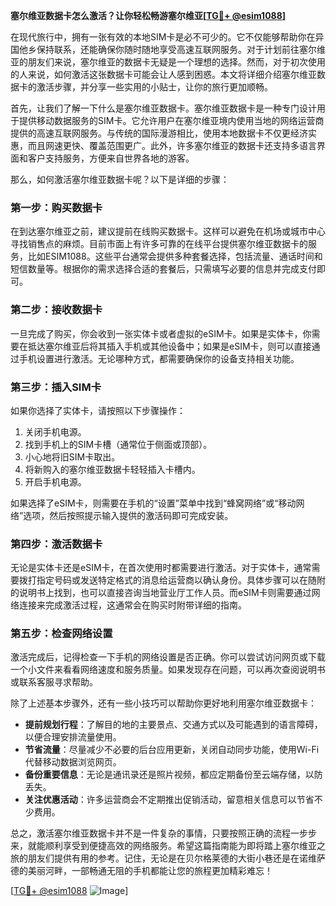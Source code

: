 **塞尔维亚数据卡怎么激活？让你轻松畅游塞尔维亚[[TG💪+ @esim1088](https://t.me/s/esim1088)]**

在现代旅行中，拥有一张有效的本地SIM卡是必不可少的。它不仅能够帮助你在异国他乡保持联系，还能确保你随时随地享受高速互联网服务。对于计划前往塞尔维亚的朋友们来说，塞尔维亚的数据卡无疑是一个理想的选择。然而，对于初次使用的人来说，如何激活这张数据卡可能会让人感到困惑。本文将详细介绍塞尔维亚数据卡的激活步骤，并分享一些实用的小贴士，让你的旅行更加顺畅。

首先，让我们了解一下什么是塞尔维亚数据卡。塞尔维亚数据卡是一种专门设计用于提供移动数据服务的SIM卡。它允许用户在塞尔维亚境内使用当地的网络运营商提供的高速互联网服务。与传统的国际漫游相比，使用本地数据卡不仅更经济实惠，而且网速更快、覆盖范围更广。此外，许多塞尔维亚的数据卡还支持多语言界面和客户支持服务，方便来自世界各地的游客。

那么，如何激活塞尔维亚数据卡呢？以下是详细的步骤：

### 第一步：购买数据卡

在到达塞尔维亚之前，建议提前在线购买数据卡。这样可以避免在机场或城市中心寻找销售点的麻烦。目前市面上有许多可靠的在线平台提供塞尔维亚数据卡的服务，比如ESIM1088。这些平台通常会提供多种套餐选择，包括流量、通话时间和短信数量等。根据你的需求选择合适的套餐后，只需填写必要的信息并完成支付即可。

### 第二步：接收数据卡

一旦完成了购买，你会收到一张实体卡或者虚拟的eSIM卡。如果是实体卡，你需要在抵达塞尔维亚后将其插入手机或其他设备中；如果是eSIM卡，则可以直接通过手机设置进行激活。无论哪种方式，都需要确保你的设备支持相关功能。

### 第三步：插入SIM卡

如果你选择了实体卡，请按照以下步骤操作：
1. 关闭手机电源。
2. 找到手机上的SIM卡槽（通常位于侧面或顶部）。
3. 小心地将旧SIM卡取出。
4. 将新购入的塞尔维亚数据卡轻轻插入卡槽内。
5. 开启手机电源。

如果选择了eSIM卡，则需要在手机的“设置”菜单中找到“蜂窝网络”或“移动网络”选项，然后按照提示输入提供的激活码即可完成安装。

### 第四步：激活数据卡

无论是实体卡还是eSIM卡，在首次使用时都需要进行激活。对于实体卡，通常需要拨打指定号码或发送特定格式的消息给运营商以确认身份。具体步骤可以在随附的说明书上找到，也可以直接咨询当地营业厅工作人员。而eSIM卡则需要通过网络连接来完成激活过程，这通常会在购买时附带详细的指南。

### 第五步：检查网络设置

激活完成后，记得检查一下手机的网络设置是否正确。你可以尝试访问网页或下载一个小文件来看看网络速度和服务质量。如果发现存在问题，可以再次查阅说明书或联系客服寻求帮助。

除了上述基本步骤外，还有一些小技巧可以帮助你更好地利用塞尔维亚数据卡：

- **提前规划行程**：了解目的地的主要景点、交通方式以及可能遇到的语言障碍，以便合理安排流量使用。
- **节省流量**：尽量减少不必要的后台应用更新，关闭自动同步功能，使用Wi-Fi代替移动数据浏览网页。
- **备份重要信息**：无论是通讯录还是照片视频，都应定期备份至云端存储，以防丢失。
- **关注优惠活动**：许多运营商会不定期推出促销活动，留意相关信息可以节省不少费用。

总之，激活塞尔维亚数据卡并不是一件复杂的事情，只要按照正确的流程一步步来，就能顺利享受到便捷高效的网络服务。希望这篇指南能为即将踏上塞尔维亚之旅的朋友们提供有用的参考。记住，无论是在贝尔格莱德的大街小巷还是在诺维萨德的美丽河畔，一部畅通无阻的手机都能让您的旅程更加精彩难忘！

[[TG💪+ @esim1088](https://t.me/s/esim1088) ![Image](https://i.postimg.cc/4NQfJmqS/Snipaste-2025-05-13-00-14-12.png)]